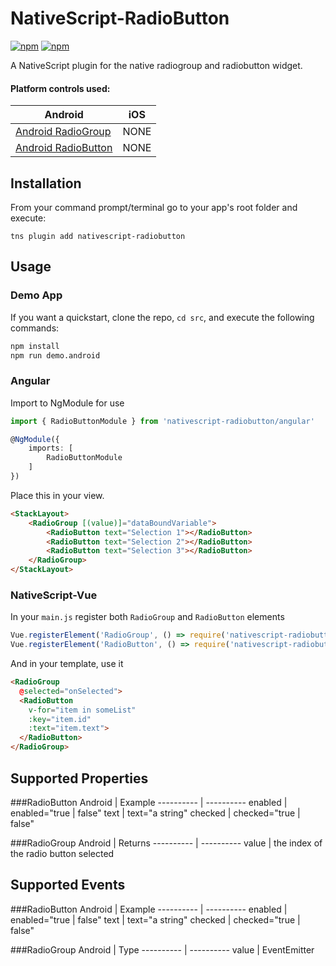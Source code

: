 # NativeScript-RadioButton
[![npm](https://img.shields.io/npm/v/nativescript-radiobutton.svg)](https://www.npmjs.com/package/nativescript-radiobutton)
[![npm](https://img.shields.io/npm/dt/nativescript-radiobutton.svg?label=npm%20downloads)](https://www.npmjs.com/package/nativescript-radiobutton)

A NativeScript plugin for the native radiogroup and radiobutton widget.

#### Platform controls used:
Android |   iOS
---------- | -------
[Android RadioGroup](https://developer.android.com/reference/android/widget/RadioGroup.html) | NONE
[Android RadioButton](https://developer.android.com/reference/android/widget/RadioButton.html) | NONE

## Installation
From your command prompt/terminal go to your app's root folder and execute:

`tns plugin add nativescript-radiobutton`



## Usage

### Demo App

If you want a quickstart, clone the repo, `cd src`, and execute the following commands:

```bash
npm install
npm run demo.android
```

### Angular

Import to NgModule for use

```typescript
import { RadioButtonModule } from 'nativescript-radiobutton/angular'

@NgModule({
    imports: [
        RadioButtonModule
    ]
})

```

Place this in your view.

```html
<StackLayout>
    <RadioGroup [(value)]="dataBoundVariable">
        <RadioButton text="Selection 1"></RadioButton>
        <RadioButton text="Selection 2"></RadioButton>
        <RadioButton text="Selection 3"></RadioButton>
    </RadioGroup>
</StackLayout>
```

### NativeScript-Vue

In your `main.js` register both `RadioGroup` and `RadioButton` elements

```js
Vue.registerElement('RadioGroup', () => require('nativescript-radiobutton').RadioGroup)
Vue.registerElement('RadioButton', () => require('nativescript-radiobutton').RadioButton)
```

And in your template, use it

```html
<RadioGroup
  @selected="onSelected">
  <RadioButton
    v-for="item in someList"
    :key="item.id"
    :text="item.text">
  </RadioButton>
</RadioGroup>
```


## Supported Properties

###RadioButton
Android | Example
---------- | ----------
enabled | enabled="true \| false"
text | text="a string"
checked | checked="true \| false"

###RadioGroup
Android | Returns
---------- | ----------
value | the index of the radio button selected

## Supported Events

###RadioButton
Android | Example
---------- | ----------
enabled | enabled="true \| false"
text | text="a string"
checked | checked="true \| false"

###RadioGroup
Android | Type
---------- | ----------
value | EventEmitter<number>

